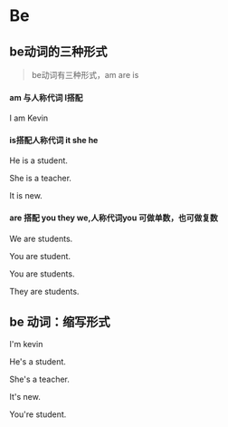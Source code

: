# Be

## be动词的三种形式

> be动词有三种形式，am are is

#### am 与人称代词 I搭配

I am Kevin

#### is搭配人称代词 it she he

He is a student.

She is  a teacher.

It is new.

#### are 搭配 you they we,人称代词you 可做单数，也可做复数

We are students.

You are student.

You are students.

They are students.

## be 动词：缩写形式

I'm kevin

He's a student.

She's a teacher.

It's new.

You're student.